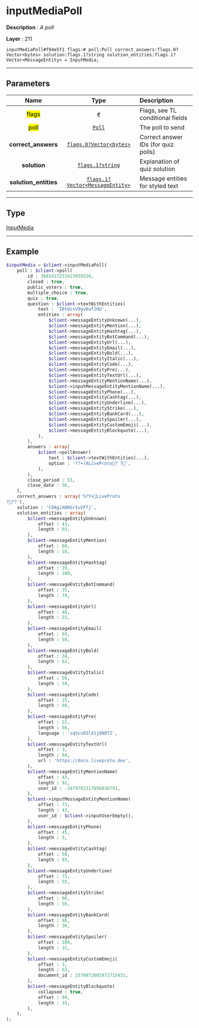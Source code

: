 # inputMediaPoll

**Description** : *A poll*

**Layer** : 211

```tl
inputMediaPoll#f94e5f1 flags:# poll:Poll correct_answers:flags.0?Vector<bytes> solution:flags.1?string solution_entities:flags.1?Vector<MessageEntity> = InputMedia;
```

---

## Parameters

| Name | Type | Description |
| :---: | :---: | :--- |
| <mark>flags</mark> | [`#`](type/#) | Flags, see TL conditional fields |
| <mark>poll</mark> | [`Poll`](type/Poll) | The poll to send |
| **correct_answers** | [`flags.0?Vector<bytes>`](type/bytes) | Correct answer IDs (for quiz polls) |
| **solution** | [`flags.1?string`](type/string) | Explanation of quiz solution |
| **solution_entities** | [`flags.1?Vector<MessageEntity>`](type/MessageEntity) | Message entities for styled text |

---

## Type

[InputMedia](type/InputMedia)

---

## Example

```php
$inputMedia = $client->inputMediaPoll(
	poll : $client->poll(
		id : 3681417231623959526,
		closed : true,
		public_voters : true,
		multiple_choice : true,
		quiz : true,
		question : $client->textWithEntities(
			text : 'I8tOzsV9gv0afJHU',
			entities : array(
				$client->messageEntityUnknown(...),
				$client->messageEntityMention(...),
				$client->messageEntityHashtag(...),
				$client->messageEntityBotCommand(...),
				$client->messageEntityUrl(...),
				$client->messageEntityEmail(...),
				$client->messageEntityBold(...),
				$client->messageEntityItalic(...),
				$client->messageEntityCode(...),
				$client->messageEntityPre(...),
				$client->messageEntityTextUrl(...),
				$client->messageEntityMentionName(...),
				$client->inputMessageEntityMentionName(...),
				$client->messageEntityPhone(...),
				$client->messageEntityCashtag(...),
				$client->messageEntityUnderline(...),
				$client->messageEntityStrike(...),
				$client->messageEntityBankCard(...),
				$client->messageEntitySpoiler(...),
				$client->messageEntityCustomEmoji(...),
				$client->messageEntityBlockquote(...),
			),
		),
		answers : array(
			$client->pollAnswer(
				text : $client->textWithEntities(...),
				option : '??+)ALiveProto? ?',
			),
		),
		close_period : 53,
		close_date : 56,
	),
	correct_answers : array('%?Y+LiveProto
???'),
	solution : 'C9AgiXW0GrIuVFfj',
	solution_entities : array(
		$client->messageEntityUnknown(
			offset : 43,
			length : 93,
		),
		$client->messageEntityMention(
			offset : 68,
			length : 10,
		),
		$client->messageEntityHashtag(
			offset : 29,
			length : 100,
		),
		$client->messageEntityBotCommand(
			offset : 35,
			length : 79,
		),
		$client->messageEntityUrl(
			offset : 48,
			length : 22,
		),
		$client->messageEntityEmail(
			offset : 93,
			length : 59,
		),
		$client->messageEntityBold(
			offset : 34,
			length : 62,
		),
		$client->messageEntityItalic(
			offset : 50,
			length : 59,
		),
		$client->messageEntityCode(
			offset : 25,
			length : 88,
		),
		$client->messageEntityPre(
			offset : 22,
			length : 56,
			language : 'sq5cv03l41jQN8TZ',
		),
		$client->messageEntityTextUrl(
			offset : 3,
			length : 64,
			url : 'https://docs.liveproto.dev',
		),
		$client->messageEntityMentionName(
			offset : 43,
			length : 91,
			user_id : -3479702317056036791,
		),
		$client->inputMessageEntityMentionName(
			offset : 73,
			length : 43,
			user_id : $client->inputUserEmpty(),
		),
		$client->messageEntityPhone(
			offset : 45,
			length : 5,
		),
		$client->messageEntityCashtag(
			offset : 58,
			length : 93,
		),
		$client->messageEntityUnderline(
			offset : 73,
			length : 55,
		),
		$client->messageEntityStrike(
			offset : 98,
			length : 56,
		),
		$client->messageEntityBankCard(
			offset : 86,
			length : 36,
		),
		$client->messageEntitySpoiler(
			offset : 100,
			length : 31,
		),
		$client->messageEntityCustomEmoji(
			offset : 3,
			length : 63,
			document_id : 2578972602871715431,
		),
		$client->messageEntityBlockquote(
			collapsed : true,
			offset : 99,
			length : 33,
		),
	),
);
```